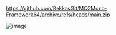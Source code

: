 https://github.com/RekkasGit/MQ2Mono-Framework64/archive/refs/heads/main.zip

![image](https://github.com/RekkasGit/MQ2Mono-Framework64/assets/4657161/762d4cb7-0c8a-4c96-b306-2e088d8d0b47)
